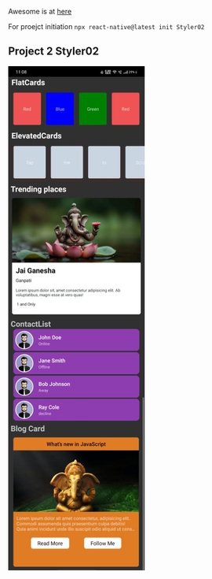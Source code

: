 Awesome is at [here](https://github.com/auscode/React-Native)

For proejct initiation
`npx react-native@latest init Styler02`

## Project 2 Styler02

![Project2](./DemoImages/demo02.jpg)
